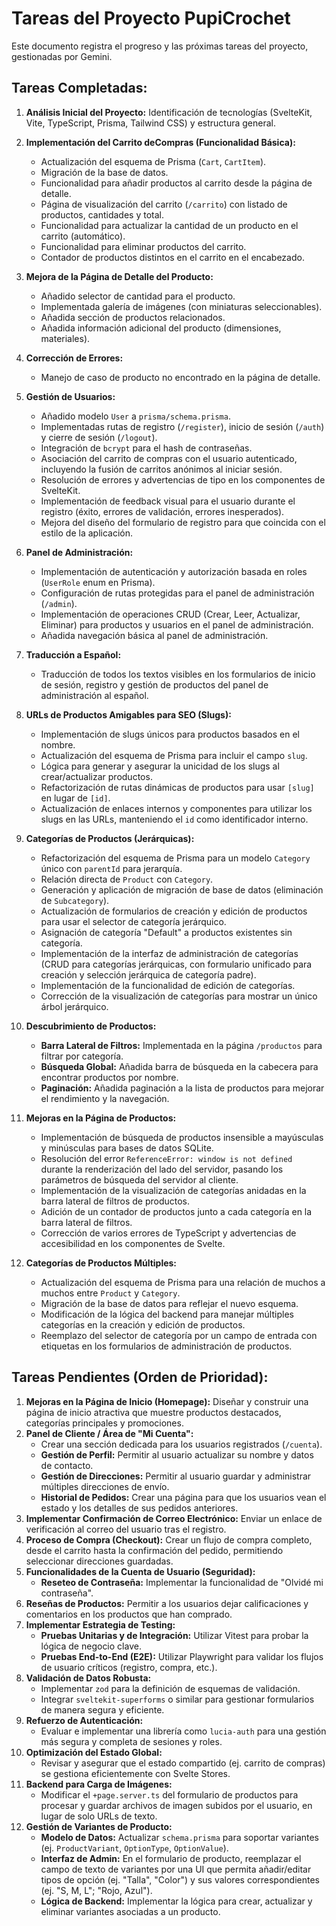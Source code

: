 # Tareas del Proyecto PupiCrochet

Este documento registra el progreso y las próximas tareas del proyecto, gestionadas por Gemini.

## Tareas Completadas:

1.  **Análisis Inicial del Proyecto:** Identificación de tecnologías (SvelteKit, Vite, TypeScript, Prisma, Tailwind CSS) y estructura general.
2.  **Implementación del Carrito deCompras (Funcionalidad Básica):**
    *   Actualización del esquema de Prisma (`Cart`, `CartItem`).
    *   Migración de la base de datos.
    *   Funcionalidad para añadir productos al carrito desde la página de detalle.
    *   Página de visualización del carrito (`/carrito`) con listado de productos, cantidades y total.
    *   Funcionalidad para actualizar la cantidad de un producto en el carrito (automático).
    *   Funcionalidad para eliminar productos del carrito.
    *   Contador de productos distintos en el carrito en el encabezado.
3.  **Mejora de la Página de Detalle del Producto:**
    *   Añadido selector de cantidad para el producto.
    *   Implementada galería de imágenes (con miniaturas seleccionables).
    *   Añadida sección de productos relacionados.
    *   Añadida información adicional del producto (dimensiones, materiales).
4.  **Corrección de Errores:**
    *   Manejo de caso de producto no encontrado en la página de detalle.
5.  **Gestión de Usuarios:**
    *   Añadido modelo `User` a `prisma/schema.prisma`.
    *   Implementadas rutas de registro (`/register`), inicio de sesión (`/auth`) y cierre de sesión (`/logout`).
    *   Integración de `bcrypt` para el hash de contraseñas.
    *   Asociación del carrito de compras con el usuario autenticado, incluyendo la fusión de carritos anónimos al iniciar sesión.
    *   Resolución de errores y advertencias de tipo en los componentes de SvelteKit.
    *   Implementación de feedback visual para el usuario durante el registro (éxito, errores de validación, errores inesperados).
    *   Mejora del diseño del formulario de registro para que coincida con el estilo de la aplicación.
6.  **Panel de Administración:**
    *   Implementación de autenticación y autorización basada en roles (`UserRole` enum en Prisma).
    *   Configuración de rutas protegidas para el panel de administración (`/admin`).
    *   Implementación de operaciones CRUD (Crear, Leer, Actualizar, Eliminar) para productos y usuarios en el panel de administración.
    *   Añadida navegación básica al panel de administración.
7.  **Traducción a Español:**
    *   Traducción de todos los textos visibles en los formularios de inicio de sesión, registro y gestión de productos del panel de administración al español.

8.  **URLs de Productos Amigables para SEO (Slugs):**
    *   Implementación de slugs únicos para productos basados en el nombre.
    *   Actualización del esquema de Prisma para incluir el campo `slug`.
    *   Lógica para generar y asegurar la unicidad de los slugs al crear/actualizar productos.
    *   Refactorización de rutas dinámicas de productos para usar `[slug]` en lugar de `[id]`.
    *   Actualización de enlaces internos y componentes para utilizar los slugs en las URLs, manteniendo el `id` como identificador interno.

9.  **Categorías de Productos (Jerárquicas):**
    *   Refactorización del esquema de Prisma para un modelo `Category` único con `parentId` para jerarquía.
    *   Relación directa de `Product` con `Category`.
    *   Generación y aplicación de migración de base de datos (eliminación de `Subcategory`).
    *   Actualización de formularios de creación y edición de productos para usar el selector de categoría jerárquico.
    *   Asignación de categoría "Default" a productos existentes sin categoría.
    *   Implementación de la interfaz de administración de categorías (CRUD para categorías jerárquicas, con formulario unificado para creación y selección jerárquica de categoría padre).
    *   Implementación de la funcionalidad de edición de categorías.
    *   Corrección de la visualización de categorías para mostrar un único árbol jerárquico.

10. **Descubrimiento de Productos:**
    *   **Barra Lateral de Filtros:** Implementada en la página `/productos` para filtrar por categoría.
    *   **Búsqueda Global:** Añadida barra de búsqueda en la cabecera para encontrar productos por nombre.
    *   **Paginación:** Añadida paginación a la lista de productos para mejorar el rendimiento y la navegación.

11. **Mejoras en la Página de Productos:**
    *   Implementación de búsqueda de productos insensible a mayúsculas y minúsculas para bases de datos SQLite.
    *   Resolución del error `ReferenceError: window is not defined` durante la renderización del lado del servidor, pasando los parámetros de búsqueda del servidor al cliente.
    *   Implementación de la visualización de categorías anidadas en la barra lateral de filtros de productos.
    *   Adición de un contador de productos junto a cada categoría en la barra lateral de filtros.
    *   Corrección de varios errores de TypeScript y advertencias de accesibilidad en los componentes de Svelte.

12. **Categorías de Productos Múltiples:**
    *   Actualización del esquema de Prisma para una relación de muchos a muchos entre `Product` y `Category`.
    *   Migración de la base de datos para reflejar el nuevo esquema.
    *   Modificación de la lógica del backend para manejar múltiples categorías en la creación y edición de productos.
    *   Reemplazo del selector de categoría por un campo de entrada con etiquetas en los formularios de administración de productos.

## Tareas Pendientes (Orden de Prioridad):

1.  **Mejoras en la Página de Inicio (Homepage):** Diseñar y construir una página de inicio atractiva que muestre productos destacados, categorías principales y promociones.
2.  **Panel de Cliente / Área de "Mi Cuenta":**
    *   Crear una sección dedicada para los usuarios registrados (`/cuenta`).
    *   **Gestión de Perfil:** Permitir al usuario actualizar su nombre y datos de contacto.
    *   **Gestión de Direcciones:** Permitir al usuario guardar y administrar múltiples direcciones de envío.
    *   **Historial de Pedidos:** Crear una página para que los usuarios vean el estado y los detalles de sus pedidos anteriores.
3.  **Implementar Confirmación de Correo Electrónico:** Enviar un enlace de verificación al correo del usuario tras el registro.
4.  **Proceso de Compra (Checkout):** Crear un flujo de compra completo, desde el carrito hasta la confirmación del pedido, permitiendo seleccionar direcciones guardadas.
5.  **Funcionalidades de la Cuenta de Usuario (Seguridad):**
    *   **Reseteo de Contraseña:** Implementar la funcionalidad de "Olvidé mi contraseña".
6.  **Reseñas de Productos:** Permitir a los usuarios dejar calificaciones y comentarios en los productos que han comprado.
7.  **Implementar Estrategia de Testing:**
    *   **Pruebas Unitarias y de Integración:** Utilizar Vitest para probar la lógica de negocio clave.
    *   **Pruebas End-to-End (E2E):** Utilizar Playwright para validar los flujos de usuario críticos (registro, compra, etc.).
8.  **Validación de Datos Robusta:**
    *   Implementar `zod` para la definición de esquemas de validación.
    *   Integrar `sveltekit-superforms` o similar para gestionar formularios de manera segura y eficiente.
9.  **Refuerzo de Autenticación:**
    *   Evaluar e implementar una librería como `lucia-auth` para una gestión más segura y completa de sesiones y roles.
10. **Optimización del Estado Global:**
    *   Revisar y asegurar que el estado compartido (ej. carrito de compras) se gestiona eficientemente con Svelte Stores.
11. **Backend para Carga de Imágenes:**
    *   Modificar el `+page.server.ts` del formulario de productos para procesar y guardar archivos de imagen subidos por el usuario, en lugar de solo URLs de texto.
12. **Gestión de Variantes de Producto:**
    *   **Modelo de Datos:** Actualizar `schema.prisma` para soportar variantes (ej. `ProductVariant`, `OptionType`, `OptionValue`).
    *   **Interfaz de Admin:** En el formulario de producto, reemplazar el campo de texto de variantes por una UI que permita añadir/editar tipos de opción (ej. "Talla", "Color") y sus valores correspondientes (ej. "S, M, L"; "Rojo, Azul").
    *   **Lógica de Backend:** Implementar la lógica para crear, actualizar y eliminar variantes asociadas a un producto.
